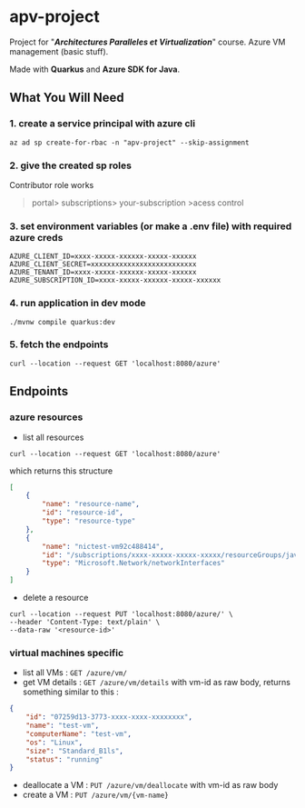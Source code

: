 # apv-project
Project for "***Architectures Paralleles et Virtualization***" course.
Azure VM management (basic stuff).

Made with **Quarkus** and **Azure SDK for Java**. 

## What You Will Need
### 1. create a service principal with azure cli
```shell script
az ad sp create-for-rbac -n "apv-project" --skip-assignment
```
### 2. give the created sp roles 
Contributor role works

>portal> subscriptions> your-subscription >acess control
### 3. set environment variables (or make a .env file) with required azure creds
````shell
AZURE_CLIENT_ID=xxxx-xxxxx-xxxxxx-xxxxx-xxxxxx
AZURE_CLIENT_SECRET=xxxxxxxxxxxxxxxxxxxxxxxxxx
AZURE_TENANT_ID=xxxx-xxxxx-xxxxxx-xxxxx-xxxxxx
AZURE_SUBSCRIPTION_ID=xxxx-xxxxx-xxxxxx-xxxxx-xxxxxx
````
### 4. run application in dev mode
```shell script
./mvnw compile quarkus:dev
```

### 5. fetch the endpoints
````shell
curl --location --request GET 'localhost:8080/azure'
````
## Endpoints
### azure resources
- list all resources
````shell
curl --location --request GET 'localhost:8080/azure'
````
which returns this structure
````json
[
    {
        "name": "resource-name",
        "id": "resource-id",
        "type": "resource-type"
    },
    {
        "name": "nictest-vm92c488414",
        "id": "/subscriptions/xxxx-xxxxx-xxxxx-xxxxx/resourceGroups/java-sdk-group/providers/Microsoft.Network/networkInterfaces/nictest-vmxxxxxx",
        "type": "Microsoft.Network/networkInterfaces"
    }
]
````
- delete a resource
````shell
curl --location --request PUT 'localhost:8080/azure/' \
--header 'Content-Type: text/plain' \
--data-raw '<resource-id>'
````
### virtual machines specific
- list all VMs : ````GET /azure/vm/````
- get VM details : ````GET /azure/vm/details```` with vm-id as raw body, returns something similar to this : 
````json
{
    "id": "07259d13-3773-xxxx-xxxx-xxxxxxxx",
    "name": "test-vm",
    "computerName": "test-vm",
    "os": "Linux",
    "size": "Standard_B1ls",
    "status": "running"
}
````
- deallocate a VM : ````PUT /azure/vm/deallocate```` with vm-id as raw body
- create a VM : ````PUT /azure/vm/{vm-name}````